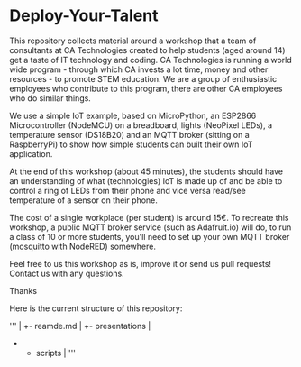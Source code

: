 # Deploy-Your-Talent

This repository collects material around a workshop that a team of consultants at CA Technologies created to help students (aged around 14) get a taste of IT technology and coding. CA Technologies is running a world wide program - through which CA invests a lot time, money and other resources - to promote STEM education. We are a group of enthusiastic employees who contribute to this program, there are other CA employees who do similar things.

We use a simple IoT example, based on MicroPython, an ESP2866 Microcontroller (NodeMCU) on a breadboard, lights (NeoPixel LEDs), a temperature sensor (DS18B20) and an MQTT broker (sitting on a RaspberryPi) to show how simple students can built their own IoT application.

At the end of this workshop (about 45 minutes), the students should have an understanding of what (technologies) IoT is made up of and be able to control a ring of LEDs from their phone and vice versa read/see temperature of a sensor on their phone.

The cost of a single workplace (per student) is around 15€. To recreate this workshop, a public MQTT broker service (such as Adafruit.io) will do, to run a class of 10 or more students, you'll need to set up your own MQTT broker (mosquitto with NodeRED) somewhere.

Feel free to us this workshop as is, improve it or send us pull requests! Contact us with any questions.

Thanks

Here is the current structure of this repository:

'''
|
+- reamde.md
|
+- presentations
|
+ - scripts
|
'''
